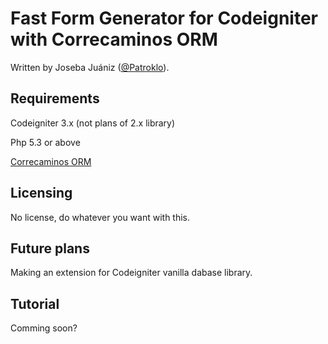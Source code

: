 # Fast Form Generator for Codeigniter with Correcaminos ORM

Written by Joseba Juániz ([@Patroklo](http://twitter.com/Patroklo)).

## Requirements

Codeigniter 3.x (not plans of 2.x library)

Php 5.3 or above

[Correcaminos ORM](https://github.com/Patroklo/correcaminos-orm)

## Licensing

No license, do whatever you want with this.

## Future plans

Making an extension for Codeigniter vanilla dabase library.

## Tutorial

Comming soon?